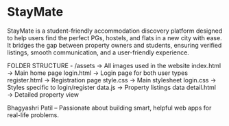 # StayMate

StayMate is a student-friendly accommodation discovery platform designed to help users find the perfect PGs, hostels, and flats in a new city with ease. It bridges the gap between property owners and students, ensuring verified listings, smooth communication, and a user-friendly experience.

FOLDER STRUCTURE -
/assets           → All images used in the website
index.html        → Main home page
login.html        → Login page for both user types
register.html     → Registration page
style.css         → Main stylesheet
login.css         → Styles specific to login/register
data.js           → Property listings data
detail.html       → Detailed property view


Bhagyashri Patil – Passionate about building smart, helpful web apps for real-life problems.
